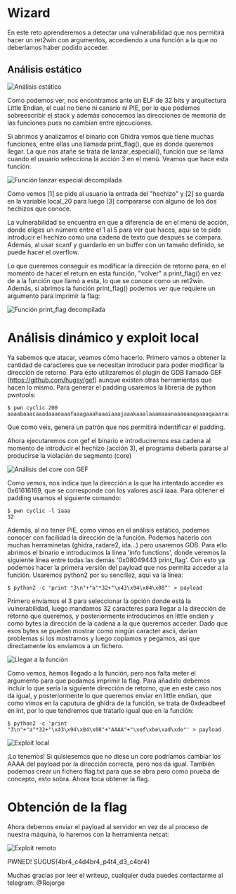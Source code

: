 # Wizard

En este reto aprenderemos a detectar una vulnerabilidad que nos permitirá hacer un ret2win con argumentos, accediendo a una función a la que no deberíamos haber podido acceder.

## Análisis estático

![Análisis estático](./img/file.png)

Como podemos ver, nos encontramos ante un ELF de 32 bits y arquitectura Little Endian, el cual no tiene ni canario ni PIE, por lo que podemos sobreescribir el stack y además conocemos las direcciones de memoria de las funciones pues no cambian entre ejecuciones.

Si abrimos y analizamos el binario con Ghidra vemos que tiene muchas funciones, entre ellas una llamada print_flag(), que es donde queremos llegar. La que nos atañe se trata de lanzar_especial(), función que se llama cuando el usuario selecciona la acción 3 en el menú. Veamos que hace esta función:

![Función lanzar especial decompilada](./img/fun_lanzar_especial.png)

Como vemos [1] se pide al usuario la entrada del "hechizo" y [2] se guarda en la variable local_20 para luego [3] compararse con alguno de los dos hechizos que conoce.

La vulnerabilidad se encuentra en que a diferencia de en el menú de acción, donde eliges un número entre el 1 al 5 para ver que haces, aqui se te pide introducir el hechizo como una cadena de texto que después se compara. Además, al usar scanf y guardarlo en un buffer con un tamaño definido, se puede hacer el overflow.

Lo que queremos conseguir es modificar la dirección de retorno para, en el momento de hacer el return en esta función, "volver" a print_flag() en vez de a la función que llamó a esta, lo que se conoce como un ret2win. Además, si abrimos la función print_flag() podemos ver que requiere un argumento para imprimir la flag:

![Función print_flag decompilada](./img/fun_print_flag.png)


# Análisis dinámico y exploit local
Ya sabemos que atacar, veamos cómo hacerlo.
Primero vamos a obtener la cantidad de caracteres que se necesitan introducir para poder modificar la dirección de retorno. Para esto utilizaremos el plugin de GDB llamado GEF (https://github.com/hugsy/gef) aunque existen otras herramientas que hacen lo mismo. Para generar el padding usaremos la libreria de python pwntools:

```
$ pwn cyclic 200
aaaabaaacaaadaaaeaaafaaagaaahaaaiaaajaaakaaalaaamaaanaaaoaaapaaaqaaaraaasaaataaauaaavaaawaaaxaaayaaazaabbaabcaabdaabeaabfaabgaabhaabiaabjaabkaablaabmaabnaaboaabpaabqaabraabsaabtaabuaabvaabwaabxaabyaab
```
Que como veis, genera un patrón que nos permitirá indentificar el padding.

Ahora ejecutaremos con gef el binario e introduciremos esa cadena al momento de introducir el hechizo (acción 3), el programa debería pararse al producirse la violación de segmento (core)

![Análisis del core con GEF](./img/core.png)

Como vemos, nos indica que la dirección a la que ha intentado acceder es 0x61616169, que se corresponde con los valores ascii iaaa. Para obtener el padding usamos el siguiente comando:

```
$ pwn cyclic -l iaaa
32
```

Además, al no tener PIE, como vimos en el análisis estático, podemos conocer con facilidad la dirección de la función. Podemos hacerlo con muchas herraminetas (ghidra, radare2, ida...) pero usaremos GDB. Para ello abrimos el binario e introducimos la linea 'info functions', donde veremos la siguiente línea entre todas las demás '0x08049443  print_flag'. Con esto ya podemos hacer la primera versión del payload que nos permita acceder a la función. Usaremos python2 por su sencillez, aqui va la línea:

```
$ python2 -c 'print "3\n"+"a"*32+"\x43\x94\x04\x08"' > payload
```

Primero enviamos el 3 para seleccionar la opción donde está la vulnerabilidad, luego mandamos 32 caracteres para llegar a la dirección de retorno que queremos, y posteriormente introducimos en little endian y como bytes la dirección de la cadena a la que queremos acceder. Dado que esos bytes se pueden mostrar como ningún caracter ascii, darían problemas si los mostramos y luego copiamos y pegamos, asi que directamente los enviamos a un fichero.

![Llegar a la función](./img/llegar_a_funcion.png)

Como vemos, hemos llegado a la función, pero nos falta meter el argumento para que podamos imprimir la flag. Para añadirlo debemos incluir lo que sería la siguiente dirección de retorno, que en este caso nos da igual, y posteriormente lo que queremos enviar en little endian, que como vimos en la caputura de ghidra de la función, se trata de 0xdeadbeef en int, por lo que tendremos que tratarlo igual que en la función:

```
$ python2 -c 'print "3\n"+"a"*32+"\x43\x94\x04\x08"+"AAAA"+"\xef\xbe\xad\xde"' > payload
```

![Exploit local](./img/exploit_local.png)

¡Lo tenemos! Si quisiesemos que no diese un core podríamos cambiar los AAAA del payload por la dirección correcta, pero nos da igual. También podemos crear un fichero flag.txt para que se abra pero como prueba de concepto, esto sobra. Ahora toca obtener la flag.

# Obtención de la flag

Ahora debemos enviar el payload al servidor en vez de al proceso de nuestra máquina, lo haremos con la herramienta netcat:

![Exploit remoto](./img/flag.png)

PWNED!
SUGUS{4br4_c4d4br4_p4t4_d3_c4br4}

Muchas gracias por leer el writeup, cualquier duda puedes contactarme al telegram: @Rojorge



